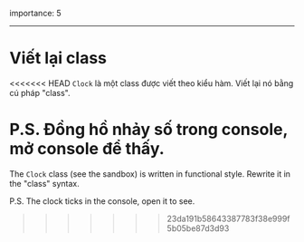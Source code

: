 importance: 5

---

# Viết lại class

<<<<<<< HEAD
`Clock` là một class được viết theo kiểu hàm. Viết lại nó bằng cú pháp "class".
 
P.S. Đồng hồ nhảy số trong console, mở console để thấy.
=======
The `Clock` class (see the sandbox) is written in functional style. Rewrite it in the "class" syntax.

P.S. The clock ticks in the console, open it to see.
>>>>>>> 23da191b58643387783f38e999f5b05be87d3d93
